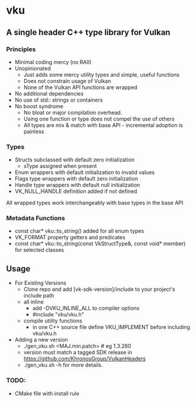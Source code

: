 # vku
## A single header C++ type library for Vulkan
### Principles
* Minimal coding mercy (no RAII)
* Unopinionated
    * Just adds some mercy utility types and simple, useful functions
    * Does not constrain usage of Vulkan
    * None of the Vulkan API functions are wrapped
* No additional dependencies
* No use of std:: strings or containers
* No boost syndrome
    * No bloat or major compilation overhead.
    * Using one function or type does not compel the use of others
    * All types are mix & match with base API - incremental adoption is painless

### Types
* Structs subclassed with default zero initialization
    * sType assigned when present 
* Enum wrappers with default initialization to invalid values
* Flags type wrappers with default zero initialization
* Handle type wrappers with default null initialization
* VK_NULL_HANDLE definition added if not defined

All wrapped types work interchangeably with base types in the base API

### Metadata Functions
* const char* vku::to_string(<VkEnumType>) added for all enum types
* VK_FORMAT property getters and predicates
* const char* vku::to_string(const VkStructType&, const void* member) for selected classes

## Usage
* For Existing Versions
    * Clone repo and add [vk-sdk-version]/include to your project's include path
    * all inline
        * add -DVKU_INLINE_ALL to compiler options
        * #include "vku/vku.h"
    * compile utility functions
       * in one C++ source file define VKU_IMPLEMENT before including vku/vku.h 
* Adding a new version
    * ./gen_vku.sh <MAJ.min.patch> # eg 1.3.280
    * version must match a tagged SDK release in https://github.com/KhronosGroup/VulkanHeaders
    * ./gen_vku.sh -h for more details.

### TODO:
* CMake file with install rule
